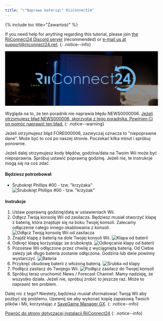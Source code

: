 ```yaml
---
title: "\"Naprawa baterią\" RiiConnect24"
---
```


{% include toc title="Zawartość" %}

If you need help for anything regarding this tutorial, please join [the RiiConnect24 Discord server](https://discord.gg/rc24) (recommended) or [e-mail us at support@riiconnect24.net](mailto:support@riiconnect24.net).
{: .notice--info}

![Logo RiiConnect24](/images/WiiRC24Logo.jpg)

Wygląda na to, że ten poradnik nie naprawia błędu NEWS0000006. [Jeżeli otrzymujesz błąd NEWS000006, skorzystaj z tego poradnika. Powinien Ci on pomóc naprawić ten błąd.](news000006)
{: .notice--warning}

Jeżeli otrzymujesz błąd FORE000006, zazwyczaj oznacza to "niepoprawne dane". Może być to coś po naszej stronie. Poczekać kilka minut i spróbuj ponownie.

Jeżeli dalej otrzymujesz kody błędów, godzina/data na Twoim Wii może być niepoprawna. Spróbuj ustawić poprawną godzinę. Jeżeli nie, te instrukcje mogą się na coś zdać.

#### Będziesz potrzebował:

* Śrubokręt Phillips #00 - tzw. "krzyżaka" ![Śrubokręt Phillips #00 - tzw. "krzyżak"](/images/RiiConnect24/clock/screwdriver.jpg)

#### Instrukcje

1. Ustaw poprawną godzinę/datę w ustawieniach Wii.
2. Odłącz Twoją konsolę Wii od zasilacza. Będziesz musiał otworzyć klapę z baterią, która znajduje się na boku Twojej konsoli. Zalecamy odłączenie całego innego okablowania z konsoli. ![Odłącz Twoją konsolę Wii od zasilacza](/images/RiiConnect24/clock/unplug.jpg)
3. Znajdź klapę z baterią na dole Twojej konsoli Wii. ![Klapa od baterii](/images/RiiConnect24/clock/batterycover.jpg)
4. Odkręć klapę korzystając ze śrubokręta. ![Odkręcanie klapy od baterii](http://i.imgur.com/VRRAiSk.gif)
5. Pozostaw Wii odłączone przez chwilę z wyciągniętą baterią. Od Ciebie zależy jak długo bateria zostanie odłączona. Godzina lub dwie powinny wystarczyć. ![Bateria](/images/RiiConnect24/clock/battery.jpg)
6. Przykręć obudowę baterii z włożoną baterią. ![Śrubka od klapy](http://i.imgur.com/8MEy5Jo.gif)
7. Podłącz zasilacz do Twojego Wii. ![Podłącz zasilacz do Twojej konsoli](/images/RiiConnect24/clock/plug.jpg)
8. Spróbuj teraz uruchomić News / Forecast Channel. Mamy nadzieję, że wszystko działa. Jeżeli nie, spróbuj zrobić to jeszcze raz. Może to naprawić ten problem.

Dalej nic z tego? Niestety, będziesz musiał sformatować Twoją Wii aby pozbyć się problemu. Upewnij sie aby wykonać kopię zapasową Twoich plików i Mii, korzystając z [SaveGame Manager GX](https://sourceforge.net/projects/savegame-manager-gx/files/HBC_SetUp_R127.zip/download).
{: .notice--info}

[Powróć do strony dotyczącej instalacji RiiConnect24](riiconnect24)
{: .notice--info}
